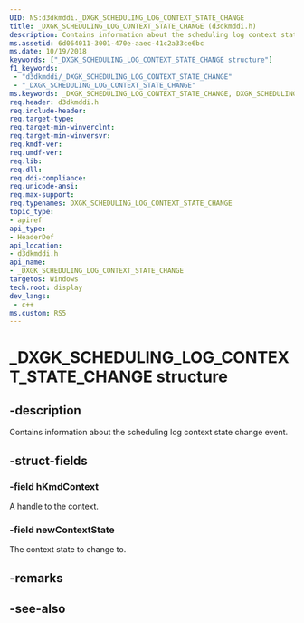 ```yaml
---
UID: NS:d3dkmddi._DXGK_SCHEDULING_LOG_CONTEXT_STATE_CHANGE
title: _DXGK_SCHEDULING_LOG_CONTEXT_STATE_CHANGE (d3dkmddi.h)
description: Contains information about the scheduling log context state change event.
ms.assetid: 6d064011-3001-470e-aaec-41c2a33ce6bc
ms.date: 10/19/2018
keywords: ["_DXGK_SCHEDULING_LOG_CONTEXT_STATE_CHANGE structure"]
f1_keywords:
 - "d3dkmddi/_DXGK_SCHEDULING_LOG_CONTEXT_STATE_CHANGE"
 - "_DXGK_SCHEDULING_LOG_CONTEXT_STATE_CHANGE"
ms.keywords: _DXGK_SCHEDULING_LOG_CONTEXT_STATE_CHANGE, DXGK_SCHEDULING_LOG_CONTEXT_STATE_CHANGE,
req.header: d3dkmddi.h
req.include-header:
req.target-type:
req.target-min-winverclnt:
req.target-min-winversvr:
req.kmdf-ver:
req.umdf-ver:
req.lib:
req.dll:
req.ddi-compliance:
req.unicode-ansi:
req.max-support:
req.typenames: DXGK_SCHEDULING_LOG_CONTEXT_STATE_CHANGE
topic_type:
- apiref
api_type:
- HeaderDef
api_location:
- d3dkmddi.h
api_name:
- _DXGK_SCHEDULING_LOG_CONTEXT_STATE_CHANGE
targetos: Windows
tech.root: display
dev_langs:
 - c++
ms.custom: RS5
---
```


# _DXGK_SCHEDULING_LOG_CONTEXT_STATE_CHANGE structure

## -description

Contains information about the scheduling log context state change event.

## -struct-fields

### -field hKmdContext

A handle to the context.

### -field newContextState

The context state to change to.

## -remarks

## -see-also
